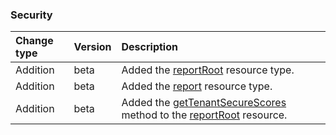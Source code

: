 ### Security

| **Change type** | **Version** | **Description** |
|:---|:---|:---|
|Addition|beta|Added the [reportRoot](https://docs.microsoft.com/en-us/graph/api/resources/reportRoot?view=graph-rest-beta) resource type.|
|Addition|beta|Added the [report](https://docs.microsoft.com/en-us/graph/api/resources/report?view=graph-rest-beta) resource type.|
|Addition|beta|Added the [getTenantSecureScores](https://docs.microsoft.com/en-us/graph/api/reportRoot-getTenantSecureScores?view=graph-rest-beta) method to the [reportRoot](https://docs.microsoft.com/en-us/graph/api/resources/reportRoot?view=graph-rest-beta) resource.|
